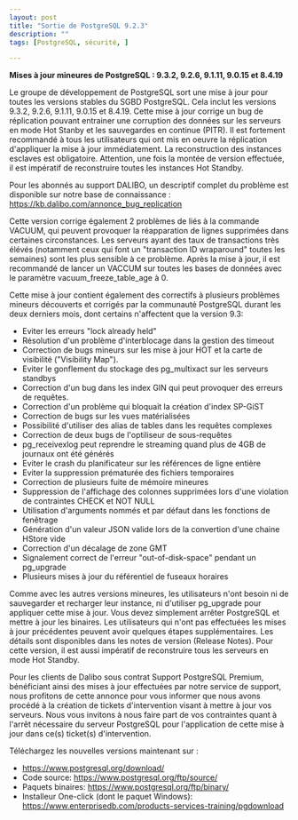 ```yaml
---
layout: post
title: "Sortie de PostgreSQL 9.2.3"
description: ""
tags: [PostgreSQL, sécurité, ]

---
```


**Mises à jour mineures de PostgreSQL : 9.3.2, 9.2.6, 9.1.11, 9.0.15 et 8.4.19**

Le groupe de développement de PostgreSQL sort une mise à jour pour toutes les versions stables du SGBD PostgreSQL. Cela inclut les versions 9.3.2, 9.2.6, 9.1.11, 9.0.15 et 8.4.19. Cette mise à jour corrige un bug de réplication pouvant entrainer une corruption des données sur les serveurs en mode Hot Stanby et les sauvegardes en continue (PITR). Il est fortement recommandé à tous les utilisateurs qui ont mis en oeuvre la réplication d'appliquer la mise à jour immédiatement. La reconstruction des instances esclaves est obligatoire. Attention, une fois la montée de version effectuée, il est impératif de reconstruire toutes les instances Hot Standby.

<!--more-->

Pour les abonnés au support DALIBO, un descriptif complet du problème est disponible sur notre base de connaissance : <https://kb.dalibo.com/annonce_bug_replication>

Cette version corrige également 2 problèmes de liés à la commande VACUUM, qui peuvent provoquer la réapparation de lignes supprimées dans certaines circonstances. Les serveurs ayant des taux de transactions très élévés (notamment ceux qui font un "transaction ID wraparound" toutes les semaines) sont les plus sensible à ce problème. Après la mise à jour, il est recommandé de lancer un VACCUM sur toutes les bases de données avec le paramètre vacuum_freeze_table_age à 0.

Cette mise à jour contient également des correctifs à plusieurs problèmes mineurs découverts et corrigés par la communauté PostgreSQL durant les deux derniers mois, dont certains n'affectent que la version 9.3:

* Eviter les erreurs "lock already held"
* Résolution d'un problème d'interblocage dans la gestion des timeout
* Correction de bugs mineurs sur les mise à jour HOT et la carte de visibilité ("Visibility Map"). 
* Eviter le gonflement du stockage des pg_multixact sur les serveurs standbys
* Correction d'un bug dans les index GIN qui peut provoquer des erreurs de requêtes. 
* Correction d'un problème qui bloquait la création d'index  SP-GiST
* Correction de bugs sur les vues matérialisées
* Possibilité d'utiliser des alias de tables dans les requêtes complexes
* Correction de deux bugs de l'optiliseur de sous-requêtes
* pg_receivexlog peut reprendre le streaming quand plus de 4GB de journaux ont été générés
* Eviter le crash du planificateur sur les références de ligne entière
* Eviter la suppression prématurée des fichiers temporaires
* Correction de plusieurs fuite de mémoire mineures
* Suppression de l'affichage des colonnes supprimées lors d'une violation de contraintes CHECK et NOT NULL 
* Utilisation d'arguments nommés et par défaut dans les fonctions de fenêtrage
* Génération d'un valeur JSON valide lors de la convertion d'une chaine HStore vide
* Correction d'un décalage de zone GMT
* Signalement correct de l'erreur "out-of-disk-space" pendant un pg_upgrade
* Plusieurs mises à jour du référentiel de fuseaux horaires

 

Comme avec les autres versions mineures, les utilisateurs n'ont besoin ni de sauvegarder et recharger leur instance, ni d'utiliser pg_upgrade pour appliquer cette mise à jour. Vous devez simplement arrêter PostgreSQL et mettre à jour les binaires. Les utilisateurs qui n'ont pas effectuées les mises à jour précédentes peuvent avoir quelques étapes supplémentaires. Les détails sont disponibles dans les notes de version (Release Notes). Pour cette version, il est aussi impératif de reconstruire tous les serveurs en mode Hot Standby.

Pour les clients de Dalibo sous contrat Support PostgreSQL Premium, bénéficiant ainsi des mises à jour effectuées par notre service de support, nous profitons de cette annonce pour vous informer que nous avons procédé à la création de tickets d'intervention visant à mettre à jour vos serveurs. Nous vous invitons à nous faire part de vos contraintes quant à l'arrêt nécessaire du serveur PostgreSQL pour l'application de cette mise à jour dans ce(s) ticket(s) d'intervention.

Téléchargez les nouvelles versions maintenant sur :

* <https://www.postgresql.org/download/>
* Code source: <https://www.postgresql.org/ftp/source/>
* Paquets binaires: <https://www.postgresql.org/ftp/binary/>
* Installeur One-click (dont le paquet Windows): <https://www.enterprisedb.com/products-services-training/pgdownload>
